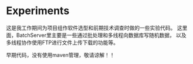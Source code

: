 # Experiments
这是我工作期间为项目组作软件选型和前期技术调查时做的一些实验代码。
这里面，BatchServer里主要是一些通过批处理和多线程向数据库写随机数据，
以及多线程协作使用FTP进行文件上传下载的功能等。




早期代码，没有使用maven管理，敬请谅解！！